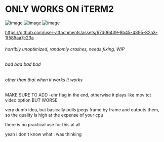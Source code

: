 # ONLY WORKS ON iTERM2

![image](https://github.com/user-attachments/assets/cca6b299-8705-4db8-adcd-6409df244a10)
![image](https://github.com/user-attachments/assets/bf933911-d9d3-412f-b671-461aa4a7ce0d)
![image](https://github.com/user-attachments/assets/047683dd-9938-4c26-ba81-64d561bc6272)

https://github.com/user-attachments/assets/67d06439-8b45-4395-82a3-1f585aa7c23a








###### horribly unoptimized, randomly crashes, needs fixing, WIP

###### bad bad bad bad

###### other than that when it works it works

MAKE SURE TO ADD -uhr flag in the end, otherwise it plays like mpv tct video option BUT WORSE

very dumb idea, but basically pulls jpegs frame by frame and outputs them, so the quality is high at the expense of your cpu

there is no practical use for this at all

yeah i don't know what i was thinking
